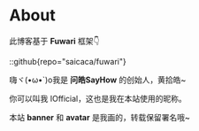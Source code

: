 # About

此博客基于 **Fuwari** 框架👇

::github{repo="saicaca/fuwari"}

嗨ヾ(•ω•`)o我是 **问皓SayHow** 的创始人，黄拾皓~

你可以叫我 IOfficial，这也是我在本站使用的昵称。

本站 **banner** 和 **avatar** 是我画的，转载保留署名哦~
